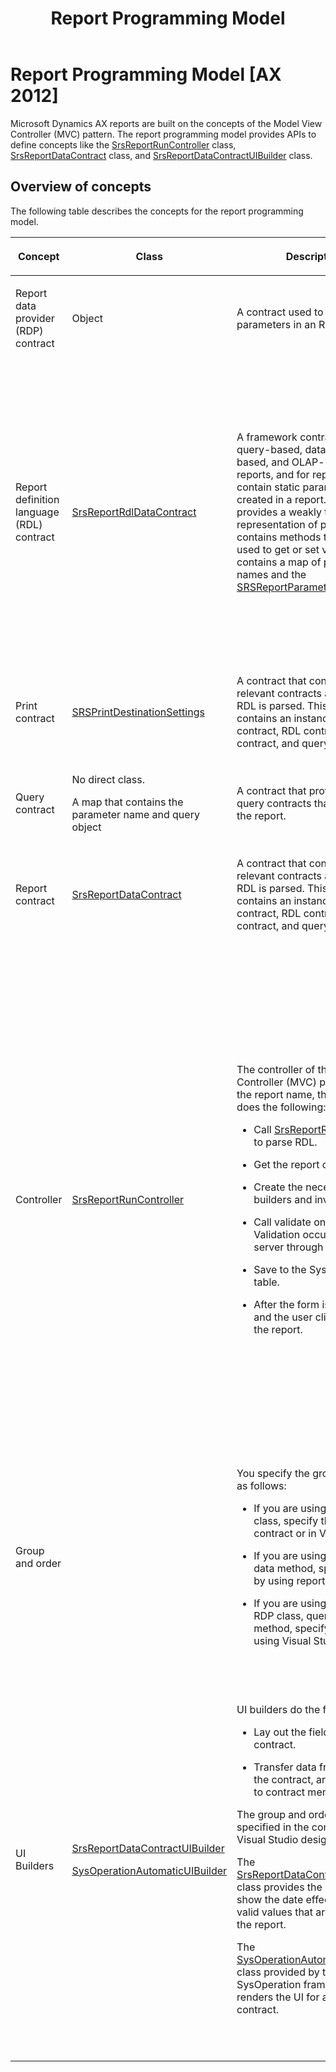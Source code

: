 ﻿---
title: Report Programming Model
TOCTitle: Report Programming Model
ms:assetid: 3c7af73f-0fcf-4fc2-a5f7-62601638f935
ms:mtpsurl: https://technet.microsoft.com/en-us/library/Dn249829(v=AX.60)
ms:contentKeyID: 54768104
ms.date: 06/09/2013
mtps_version: v=AX.60
---

# Report Programming Model [AX 2012]


Microsoft Dynamics AX reports are built on the concepts of the Model View Controller (MVC) pattern. The report programming model provides APIs to define concepts like the [SrsReportRunController](https://technet.microsoft.com/en-us/library/gg940296\(v=ax.60\)) class, [SrsReportDataContract](https://technet.microsoft.com/en-us/library/gg185207\(v=ax.60\)) class, and [SrsReportDataContractUIBuilder](https://technet.microsoft.com/en-us/library/gg185240\(v=ax.60\)) class.

## Overview of concepts

The following table describes the concepts for the report programming model.

<table>
<colgroup>
<col style="width: 25%" />
<col style="width: 25%" />
<col style="width: 25%" />
<col style="width: 25%" />
</colgroup>
<thead>
<tr class="header">
<th><p>Concept</p></th>
<th><p>Class</p></th>
<th><p>Description</p></th>
<th><p>When to override</p></th>
</tr>
</thead>
<tbody>
<tr class="odd">
<td><p>Report data provider (RDP) contract</p></td>
<td><p>Object</p></td>
<td><p>A contract used to specify parameters in an RDP class.</p></td>
<td><p>Every RDP class that requires input parameters is associated with a contract. Nested contracts are supported by RDP contracts.</p></td>
</tr>
<tr class="even">
<td><p>Report definition language (RDL) contract</p></td>
<td><p><a href="https://technet.microsoft.com/en-us/library/gg939600(v=ax.60)">SrsReportRdlDataContract</a></p></td>
<td><p>A framework contract used for query-based, data method–based, and OLAP-based reports, and for reports that contain static parameters created in a report. This contract provides a weakly typed representation of parameters. It contains methods that can be used to get or set values. It also contains a map of parameter names and the <a href="https://technet.microsoft.com/en-us/library/gg909329(v=ax.60)">SRSReportParameter</a> class.</p></td>
<td><p>Override when you must do the following:</p>
<ul>
<li><p>Add custom validation to parameters. Call super before you validate.</p></li>
<li><p>Add custom initialization to your parameters.</p></li>
<li><p>Add your own UI builder for the parameters.</p></li>
</ul>
<p>Use the <a href="https://technet.microsoft.com/en-us/library/gg909302(v=ax.60)">SrsReportNameAttribute</a> attribute on the overridden class to specify which report uses this contract, and to bind the contract to the report. Use this attribute for reports that bind to a query or data method to tie the contract to the report.</p></td>
</tr>
<tr class="odd">
<td><p>Print contract</p></td>
<td><p><a href="https://technet.microsoft.com/en-us/library/gg938492(v=ax.60)">SRSPrintDestinationSettings</a></p></td>
<td><p>A contract that contains all the relevant contracts after a report RDL is parsed. This contract contains an instance of the RDP contract, RDL contract, print contract, and query contract.</p></td>
<td><p>Do not override.</p></td>
</tr>
<tr class="even">
<td><p>Query contract</p></td>
<td><p>No direct class.</p>
<p>A map that contains the parameter name and query object</p></td>
<td><p>A contract that provides the query contracts that are used in the report.</p></td>
<td><p>Do not override.</p></td>
</tr>
<tr class="odd">
<td><p>Report contract</p></td>
<td><p><a href="https://technet.microsoft.com/en-us/library/gg185207(v=ax.60)">SrsReportDataContract</a></p></td>
<td><p>A contract that contains all the relevant contracts after a report RDL is parsed. This contract contains an instance of the RDP contract, RDL contract, print contract, and query contract.</p></td>
<td><p>Do not override.</p></td>
</tr>
<tr class="even">
<td><p>Controller</p></td>
<td><p><a href="https://technet.microsoft.com/en-us/library/gg940296(v=ax.60)">SrsReportRunController</a></p></td>
<td><p>The controller of the Model View Controller (MVC) pattern. Given the report name, the controller does the following:</p>
<ul>
<li><p>Call <a href="https://technet.microsoft.com/en-us/library/gg940386(v=ax.60)">SrsReportRunInterface</a> to parse RDL.</p></li>
<li><p>Get the report contracts.</p></li>
<li><p>Create the necessary UI builders and invoke them.</p></li>
<li><p>Call validate on contracts. Validation occurs on the server through a service call.</p></li>
<li><p>Save to the SysLastValue table.</p></li>
<li><p>After the form is displayed, and the user clicks OK, run the report.</p></li>
</ul></td>
<td><p>Override when you must do the following:</p>
<ul>
<li><p>Change the contract before you run it. For example, to change the query based on parameters in the form, override the modifyReportContract method.</p></li>
<li><p>React to form control events. In this case, override the method, and provide the override events.</p></li>
<li><p>Add basic validation that is not part of the contract, or not at the table level. In this case, override the validate method, and call the super method.</p></li>
<li><p>Change the name of the report that is being run based on a parameter. In this case, override the modifyReportContract method, and set <a href="https://technet.microsoft.com/en-us/library/gg185217(v=ax.60)">parmReportName</a>.</p></li>
<li><p>Modify the company or culture. In this case, override the modifyReportContract method, and set the company and culture on <a href="https://technet.microsoft.com/en-us/library/gg939600(v=ax.60)">SrsReportRdlDataContract</a>.</p></li>
</ul></td>
</tr>
<tr class="odd">
<td><p>Group and order</p></td>
<td><p></p></td>
<td><p>You specify the group and order as follows:</p>
<ul>
<li><p>If you are using an RDP class, specify them on the contract or in Visual Studio.</p></li>
<li><p>If you are using a query or data method, specify them by using report designer.</p></li>
<li><p>If you are using a mix of an RDP class, query, and data method, specify them by using Visual Studio.</p></li>
</ul></td>
<td><p>In Visual Studio, you can create groups and orders, and preview them in Visual Studio and the Microsoft Dynamics AX client.</p></td>
</tr>
<tr class="even">
<td><p>UI Builders</p></td>
<td><p><a href="https://technet.microsoft.com/en-us/library/gg185240(v=ax.60)">SrsReportDataContractUIBuilder</a></p>
<p><a href="https://technet.microsoft.com/en-us/library/gg962720(v=ax.60)">SysOperationAutomaticUIBuilder</a></p></td>
<td><p>UI builders do the following</p>
<ul>
<li><p>Lay out the fields on the contract.</p></li>
<li><p>Transfer data from a field to the contract, and bind fields to contract members.</p></li>
</ul>
<p>The group and order are specified in the contract in the Visual Studio designer.</p>
<p>The <a href="https://technet.microsoft.com/en-us/library/gg185240(v=ax.60)">SrsReportDataContractUIBuilder</a> class provides the capability to show the date effective tab and valid values that are specified in the report.</p>
<p>The <a href="https://technet.microsoft.com/en-us/library/gg962720(v=ax.60)">SysOperationAutomaticUIBuilder</a> class provided by the SysOperation framework renders the UI for a given data contract.</p></td>
<td><p>Override when you must do the following:</p>
<ul>
<li><p>Provide additional grouping or ordering. For example, you can provide radio buttons for groups.</p></li>
<li><p>Change the layout from one column to multiple columns. For example, you can display three columns of parameters on the form.</p></li>
</ul>
<p><strong>Note:</strong> To react to control events, you do not need to override the UI builder, because the control override methods need to be specified in the controller.</p>
<p>Evaluate how much you need to override. For example, you can change the layout from one to three columns without an override. In the UI builder, override the build method, update the current form group property columns to 3, and then call super(). The base class lays out the fields.</p></td>
</tr>
</tbody>
</table>

